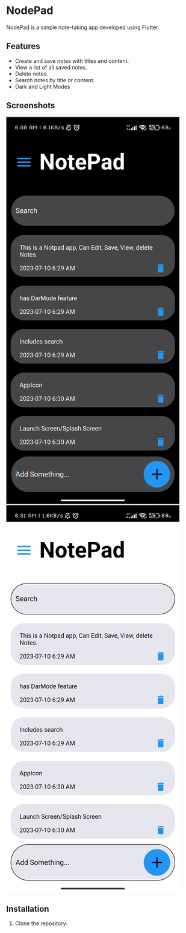 # NodePad

NodePad is a simple note-taking app developed using Flutter.

## Features

- Create and save notes with titles and content.
- View a list of all saved notes.
- Delete notes.
- Search notes by title or content.
- Dark and Light Modes

## Screenshots

![Alt Screenshot](Screenshot_2023-07-10-06-30-45-442_com.example.notepad_flutter_project_-1.jpg)
![Alt Screenshot](Screenshot_2023-07-10-06-31-08-004_com.example.notepad_flutter_project_-1.jpg)

## Installation

1. Clone the repository:

